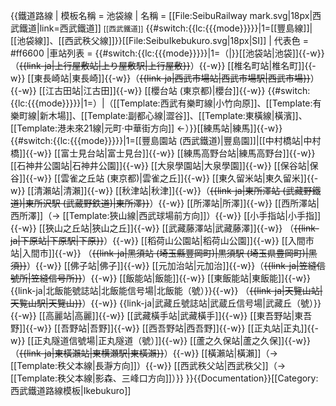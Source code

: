 {{鐵道路線
| 模板名稱 = 池袋線
| 名稱 = [[File:SeibuRailway mark.svg|18px|西武鐵道|link=西武鐵道]] <small>[[西武鐵道]]</small> {{#switch:{{lc:{{{mode}}}}}|1=[[豐島線]]|[[池袋線]]、[[西武秩父線]]}}[[File:SeibuIkebukuro.svg|18px|SI]]<!-- 按日語版，「西武秩父線」是正式路線名稱 -->
| 代表色  = #ff6600
|車站列表 = {{#switch:{{lc:{{{mode}}}}}|1=（|}}[[池袋站|池袋]]{{-w}} （<del>{{link-ja|上行屋敷站|上り屋敷駅|上行屋敷}}</del>）{{-w}} [[椎名町站|椎名町]]{{-w}} [[東長崎站|東長崎]]{{-w}}（<del>{{link-ja|西武市場站|西武市場駅|西武市場}}</del>）{{-w}} [[江古田站|江古田]]{{-w}} [[櫻台站 (東京都)|櫻台]]{{-w}} {{#switch:{{lc:{{{mode}}}}}|1=）|（[[Template:西武有樂町線|小竹向原]]、[[Template:有樂町線|新木場]]、[[Template:副都心線|澀谷]]、[[Template:東橫線|橫濱]]、[[Template:港未來21線|元町·中華街方向]] ←）}}[[練馬站|練馬]]{{-w}} {{#switch:{{lc:{{{mode}}}}}|1=[[豐島園站 (西武鐵道)|豐島園]]|[[中村橋站|中村橋]]{{-w}} [[富士見台站|富士見台]]{{-w}} [[練馬高野台站|練馬高野台]]{{-w}} [[石神井公園站|石神井公園]]{{-w}} [[大泉學園站|大泉學園]]{{-w}} [[保谷站|保谷]]{{-w}} [[雲雀之丘站 (東京都)|雲雀之丘]]{{-w}} [[東久留米站|東久留米]]{{-w}} [[清瀨站|清瀨]]{{-w}} [[秋津站|秋津]]{{-w}}（<del>{{link-ja|東所澤站 (武藏野鐵道)|東所沢駅 (武蔵野鉄道)|東所澤}}</del>）{{-w}} [[所澤站|所澤]]{{-w}} [[西所澤站|西所澤]]（→ [[Template:狹山線|西武球場前方向]]）{{-w}} [[小手指站|小手指]]{{-w}} [[狹山之丘站|狹山之丘]]{{-w}} [[武藏藤澤站|武藏藤澤]]{{-w}} （<del>{{link-ja|下原站|下原駅|下原}}</del>）{{-w}} [[稻荷山公園站|稻荷山公園]]{{-w}} [[入間市站|入間市]]{{-w}} （<del>{{link-ja|黑須站 (埼玉縣豐岡町)|黒須駅 (埼玉県豊岡町)|黑須}}</del>）{{-w}} [[佛子站|佛子]]{{-w}} [[元加治站|元加治]]{{-w}}（<del>{{link-ja|笠縫信號所|笠縫信号所}}</del>）{{-w}} [[飯能站|飯能]]{{-w}} [[東飯能站|東飯能]]{{-w}} {{link-ja|北飯能號誌站|北飯能信号場|北飯能（號）}}{{-w}} （<del>{{link-ja|天覽山站|天覧山駅|天覽山}}</del>）{{-w}} {{link-ja|武藏丘號誌站|武蔵丘信号場|武藏丘（號）}}{{-w}} [[高麗站|高麗]]{{-w}} [[武藏橫手站|武藏橫手]]{{-w}} [[東吾野站|東吾野]]{{-w}} [[吾野站|吾野]]{{-w}} [[西吾野站|西吾野]]{{-w}} [[正丸站|正丸]]{{-w}} [[正丸隧道信號場|正丸隧道（號）]]{{-w}} [[蘆之久保站|蘆之久保]]{{-w}} （<del>{{link-ja|東橫瀨站|東横瀬駅|東橫瀨}}</del>）{{-w}} [[橫瀨站|橫瀨]]（→ [[Template:秩父本線|長瀞方向]]）{{-w}} [[西武秩父站|西武秩父]]（→ [[Template:秩父本線|影森、三峰口方向]]）}}
}}<noinclude>{{Documentation}}[[Category:西武鐵道路線模板|Ikebukuro]]</noinclude>
